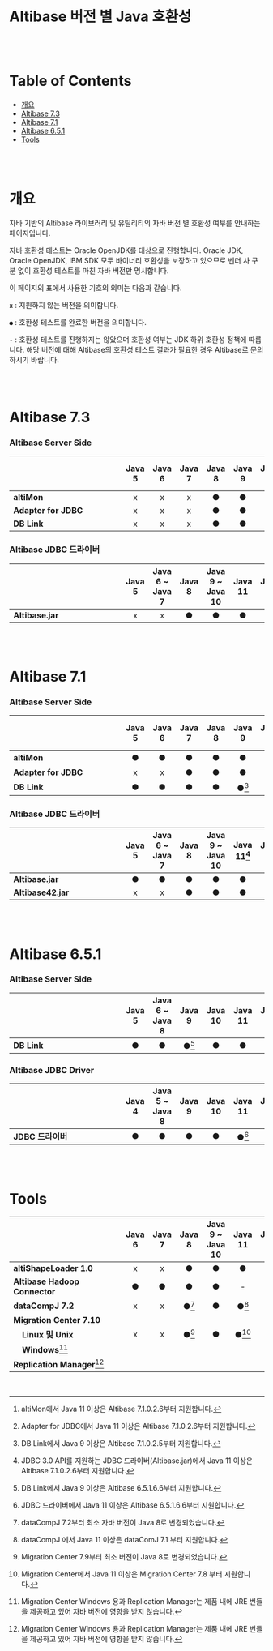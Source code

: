 # Altibase 버전 별 Java 호환성

<br/>

<br/>

# Table of Contents

- [개요](#개요)
- [Altibase 7.3](#altibase-73)
- [Altibase 7.1](#altibase-71)
- [Altibase 6.5.1](#altibase-651)
- [Tools](#tools)

<br/>

<br/>

# 개요

자바 기반의 Altibase 라이브러리 및 유틸리티의 자바 버전 별 호환성 여부를 안내하는 페이지입니다. 

자바 호환성 테스트는 Oracle OpenJDK를 대상으로 진행합니다. Oracle JDK, Oracle OpenJDK, IBM SDK 모두 바이너리 호환성을 보장하고 있으므로 벤더 사 구분 없이 호환성 테스트를 마친 자바 버전만 명시합니다.

이 페이지의 표에서 사용한 기호의 의미는 다음과 같습니다. 

**`x`** : 지원하지 않는 버전을 의미합니다.

`●` : 호환성 테스트를 완료한 버전을 의미합니다. 

**`-`** : 호환성 테스트를 진행하지는 않았으며 호환성 여부는 JDK 하위 호환성 정책에 따릅니다. 해당 버전에 대해 Altibase의 호환성 테스트 결과가 필요한 경우 Altibase로 문의하시기 바랍니다. 

<br/>

<br/>

# Altibase 7.3

### Altibase Server Side

| &nbsp;&nbsp;&nbsp;&nbsp;&nbsp;&nbsp;&nbsp;&nbsp;&nbsp;&nbsp;&nbsp;&nbsp;&nbsp;&nbsp;&nbsp;&nbsp;&nbsp;&nbsp;&nbsp;&nbsp;&nbsp;&nbsp;&nbsp;&nbsp;&nbsp;&nbsp;&nbsp;&nbsp;&nbsp;&nbsp;&nbsp;&nbsp;&nbsp;&nbsp;&nbsp;&nbsp;&nbsp;&nbsp;&nbsp;&nbsp;&nbsp;&nbsp;&nbsp;&nbsp;&nbsp;&nbsp;&nbsp;&nbsp; | Java 5 | Java 6 | Java 7 | Java 8 | Java 9 | Java 10 | Java 11 | Java 12 | Java 17 ~ 19 |
| ------------------------------------------------------------ | :----: | :----: | :----: | :----: | :----: | :-----: | :-----: | :-----: | :----------: |
| **altiMon**                                                  |   x    |   x    |   x    |   ●    |   ●    |    ●    |    ●    |    ●    |      ●       |
| **Adapter for JDBC**                                         |   x    |   x    |   x    |   ●    |   ●    |    ●    |    ●    |    ●    |      ●       |
| **DB Link**                                                  |   x    |   x    |   x    |   ●    |   ●    |    ●    |    ●    |    ●    |      ●       |



### Altibase JDBC 드라이버

| &nbsp;&nbsp;&nbsp;&nbsp;&nbsp;&nbsp;&nbsp;&nbsp;&nbsp;&nbsp;&nbsp;&nbsp;&nbsp;&nbsp;&nbsp;&nbsp;&nbsp;&nbsp;&nbsp;&nbsp;&nbsp;&nbsp;&nbsp;&nbsp;&nbsp;&nbsp;&nbsp;&nbsp;&nbsp;&nbsp;&nbsp;&nbsp;&nbsp;&nbsp;&nbsp;&nbsp;&nbsp;&nbsp;&nbsp;&nbsp;&nbsp;&nbsp;&nbsp;&nbsp;&nbsp;&nbsp;&nbsp;&nbsp; | Java 5 | Java 6 ~ Java 7 | Java 8 | Java 9 ~ Java 10 | Java 11 | Java 12 | Java 17 ~ 19 |
| :----------------------------------------------------------- | :----: | :-------------: | :----: | :--------------: | :-----: | :-----: | :----------: |
| **Altibase.jar**                                             |   x    |        x        |   ●    |        ●         |    ●    |    ●    |      ●       |

<br/>

<br/>

# Altibase 7.1

### Altibase Server Side

| &nbsp;&nbsp;&nbsp;&nbsp;&nbsp;&nbsp;&nbsp;&nbsp;&nbsp;&nbsp;&nbsp;&nbsp;&nbsp;&nbsp;&nbsp;&nbsp;&nbsp;&nbsp;&nbsp;&nbsp;&nbsp;&nbsp;&nbsp;&nbsp;&nbsp;&nbsp;&nbsp;&nbsp;&nbsp;&nbsp;&nbsp;&nbsp;&nbsp;&nbsp;&nbsp;&nbsp;&nbsp;&nbsp;&nbsp;&nbsp;&nbsp;&nbsp;&nbsp;&nbsp;&nbsp;&nbsp;&nbsp;&nbsp; | Java 5 | Java 6 | Java 7 | Java 8 | Java 9 | Java 10 | Java 11 | Java 12 | Java 17 ~ 19 |
| ------------------------------------------------------------ | :----: | :----: | :----: | :----: | :----: | :-----: | :-----: | :-----: | :----------: |
| **altiMon**                                                  |   ●    |   ●    |   ●    |   ●    |   ●    |    ●    |  ●[^1]  |    ●    |      ●       |
| **Adapter for JDBC**                                         |   x    |   x    |   ●    |   ●    |   ●    |    ●    |  ●[^2]  |    ●    |      ●       |
| **DB Link**                                                  |   ●    |   ●    |   ●    |   ●    | ●[^3]  |    ●    |    ●    |    ●    |      ●       |

[^1]: altiMon에서 Java 11 이상은 Altibase 7.1.0.2.6부터 지원합니다.
[^2]: Adapter for JDBC에서 Java 11 이상은 Altibase 7.1.0.2.6부터 지원합니다.
[^3]: DB Link에서 Java 9 이상은 Altibase 7.1.0.2.5부터 지원합니다.



### Altibase JDBC 드라이버

| &nbsp;&nbsp;&nbsp;&nbsp;&nbsp;&nbsp;&nbsp;&nbsp;&nbsp;&nbsp;&nbsp;&nbsp;&nbsp;&nbsp;&nbsp;&nbsp;&nbsp;&nbsp;&nbsp;&nbsp;&nbsp;&nbsp;&nbsp;&nbsp;&nbsp;&nbsp;&nbsp;&nbsp;&nbsp;&nbsp;&nbsp;&nbsp;&nbsp;&nbsp;&nbsp;&nbsp;&nbsp;&nbsp;&nbsp;&nbsp;&nbsp;&nbsp;&nbsp;&nbsp;&nbsp;&nbsp;&nbsp;&nbsp; | Java 5 | Java 6 ~ Java 7 | Java 8 | Java 9 ~ Java 10 | Java 11[^4] | Java 12 | Java 17 ~ 19 |
| :----------------------------------------------------------- | :----: | :-------------: | :----: | :--------------: | :---------: | :-----: | :----------: |
| **Altibase.jar**                                             |   ●    |        ●        |   ●    |        ●         |      ●      |    ●    |      ●       |
| **Altibase42.jar**                                           |   x    |        x        |   ●    |        ●         |      ●      |    ●    |      ●       |

[^4]: JDBC 3.0 API를 지원하는 JDBC 드라이버(Altibase.jar)에서 Java 11 이상은 Altibase 7.1.0.2.6부터 지원합니다.

<br/>

<br/>

# Altibase 6.5.1

### Altibase Server Side

| &nbsp;&nbsp;&nbsp;&nbsp;&nbsp;&nbsp;&nbsp;&nbsp;&nbsp;&nbsp;&nbsp;&nbsp;&nbsp;&nbsp;&nbsp;&nbsp;&nbsp;&nbsp;&nbsp;&nbsp;&nbsp;&nbsp;&nbsp;&nbsp;&nbsp;&nbsp;&nbsp;&nbsp;&nbsp;&nbsp;&nbsp;&nbsp;&nbsp;&nbsp;&nbsp;&nbsp;&nbsp;&nbsp;&nbsp;&nbsp;&nbsp;&nbsp;&nbsp;&nbsp;&nbsp;&nbsp;&nbsp;&nbsp; | Java 5 | Java 6 ~ Java 8 | Java 9 | Java 10 | Java 11 | Java 12 | Java 17 ~ 19 |
| ------------------------------------------------------------ | :----: | :-------------: | :----: | :-----: | :-----: | :-----: | :----------: |
| **DB Link**                                                  |   ●    |        ●        | ●[^5]  |    ●    |    ●    |    ●    |      ●       |

[^5]: DB Link에서 Java 9 이상은 Altibase 6.5.1.6.6부터 지원합니다.



### Altibase JDBC Driver

| &nbsp;&nbsp;&nbsp;&nbsp;&nbsp;&nbsp;&nbsp;&nbsp;&nbsp;&nbsp;&nbsp;&nbsp;&nbsp;&nbsp;&nbsp;&nbsp;&nbsp;&nbsp;&nbsp;&nbsp;&nbsp;&nbsp;&nbsp;&nbsp;&nbsp;&nbsp;&nbsp;&nbsp;&nbsp;&nbsp;&nbsp;&nbsp;&nbsp;&nbsp;&nbsp;&nbsp;&nbsp;&nbsp;&nbsp;&nbsp;&nbsp;&nbsp;&nbsp;&nbsp;&nbsp;&nbsp;&nbsp;&nbsp; | **Java 4** | Java 5 ~  Java 8 | Java 9 | Java 10 | Java 11 | Java 12 | Java 17 ~ 19 |
| ------------------------------------------------------------ | :--------: | :--------------: | :----: | :-----: | :-----: | :-----: | :----------: |
| **JDBC 드라이버**                                            |     ●      |        ●         |   ●    |    ●    |  ●[^6]  |    ●    |      ●       |

[^6]: JDBC 드라이버에서 Java 11 이상은 Altibase 6.5.1.6.6부터 지원합니다.

<br/>

<br/>

# Tools

| &nbsp;&nbsp;&nbsp;&nbsp;&nbsp;&nbsp;&nbsp;&nbsp;&nbsp;&nbsp;&nbsp;&nbsp;&nbsp;&nbsp;&nbsp;&nbsp;&nbsp;&nbsp;&nbsp;&nbsp;&nbsp;&nbsp;&nbsp;&nbsp;&nbsp;&nbsp;&nbsp;&nbsp;&nbsp;&nbsp;&nbsp;&nbsp;&nbsp;&nbsp;&nbsp;&nbsp;&nbsp;&nbsp;&nbsp;&nbsp;&nbsp;&nbsp;&nbsp;&nbsp;&nbsp;&nbsp;&nbsp;&nbsp; | Java 6 | Java 7 | Java 8 | Java 9 ~ Java 10 | Java 11 | Java 12 | Java 17 | Java 18 |
| ------------------------------------------------------------ | :----: | :----: | :----: | :--------------: | :-----: | :-----: | :-----: | :-----: |
| **altiShapeLoader 1.0**                                      |   x    |   x    |   ●    |        ●         |    ●    |    ●    |    -    |    ●    |
| **Altibase Hadoop Connector**                                |   ●    |   ●    |   ●    |        ●         |    -    |    -    |    -    |    -    |
| **dataCompJ 7.2**                                            |   x    |   x    | ●[^7]  |        ●         |  ●[^8]  |    ●    |    -    |    ●    |
| **Migration Center 7.10**                                    |        |        |        |                  |         |         |         |         |
| &nbsp;&nbsp;&nbsp;&nbsp;**Linux 및 Unix**                    |   x    |   x    | ●[^9]  |        ●         | ●[^10]  |    ●    |    -    |    ●    |
| &nbsp;&nbsp;&nbsp;&nbsp;**Windows**[^11]                     |        |        |        |                  |         |         |         |         |
| **Replication Manager**[^11]                                 |        |        |        |                  |         |         |         |         |

[^7]: dataCompJ 7.2부터 최소 자바 버전이 Java 8로 변경되었습니다.
[^8]: dataCompJ 에서 Java 11 이상은 dataComJ 7.1 부터 지원합니다.
[^9]: Migration Center 7.9부터 최소 버전이 Java 8로 변경되었습니다.
[^10]: Migration Center에서 Java 11 이상은 Migration Center 7.8 부터 지원합니다.
[^11]: Migration Center Windows 용과 Replication Manager는 제품 내에 JRE 번들을 제공하고 있어 자바 버전에 영향을 받지 않습니다.

<br/>
